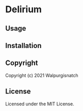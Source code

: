 # Delirium

## Usage

## Installation

## Copyright

Copyright (c) 2021 Walpurgisnatch

## License

Licensed under the MIT License.

